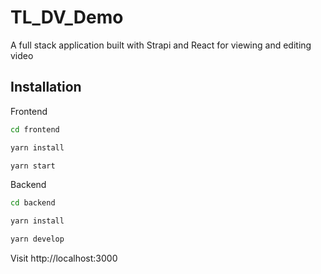 # TL_DV_Demo
A full stack application built with Strapi and React for viewing and editing video 

## Installation

Frontend

```bash
cd frontend 

yarn install

yarn start
```



Backend

```bash
cd backend 

yarn install

yarn develop
```

Visit http://localhost:3000 
